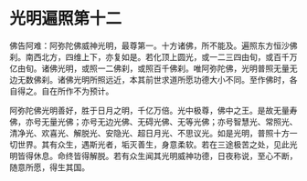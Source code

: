 # 光明遍照第十二
佛告阿难：阿弥陀佛威神光明，最尊第一。十方诸佛，所不能及。遍照东方恒沙佛刹。南西北方，四维上下，亦复如是。若化顶上圆光，或一二三四由旬，或百千万亿由旬。诸佛光明，或照一二佛刹，或照百千佛刹。唯阿弥陀佛，光明普照无量无边无数佛刹。诸佛光明所照远近，本其前世求道所愿功德大小不同。至作佛时，各自得之。自在所作不为预计。

阿弥陀佛光明善好，胜于日月之明，千亿万倍。光中极尊，佛中之王。是故无量寿佛，亦号无量光佛；亦号无边光佛、无碍光佛、无等光佛；亦号智慧光、常照光、清净光、欢喜光、解脱光、安隐光、超日月光、不思议光。如是光明，普照十方一切世界。其有众生，遇斯光者，垢灭善生，身意柔软。若在三途极苦之处，见此光明皆得休息。命终皆得解脱。若有众生闻其光明威神功德，日夜称说，至心不断，随意所愿，得生其国。
